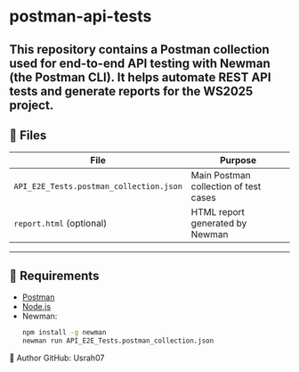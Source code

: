 # postman-api-tests
This repository contains a Postman collection used for end-to-end API testing with **Newman** (the Postman CLI). 
It helps automate REST API tests and generate reports for the WS2025 project.
---

## 📁 Files

| File                                      | Purpose                                  |
|-------------------------------------------|------------------------------------------|
| `API_E2E_Tests.postman_collection.json`   | Main Postman collection of test cases    |
| `report.html` (optional)                  | HTML report generated by Newman          |

---
## 🧰 Requirements

- [Postman](https://www.postman.com/)
- [Node.js](https://nodejs.org/)
- Newman:
  ```bash
  npm install -g newman
  newman run API_E2E_Tests.postman_collection.json
📌 Author
GitHub: Usrah07
